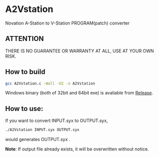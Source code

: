 # A2Vstation
Novation A-Station to V-Station PROGRAM(patch) converter

## ATTENTION
THERE IS NO GUARANTEE OR WARRANTY AT ALL, USE AT YOUR OWN RISK.


 
## How to build
```sh
gcc A2Vstation.c -Wall -O2 -o A2Vstation
```
Windows binary (both of 32bit and 64bit exe) is avaliable from [Release](https://github.com/kachine/A2Vstation/releases/download/v0.0.1beta/A2Vstation_Windows_0.0.1beta.zip).
 
## How to use:
If you want to convert INPUT.syx to OUTPUT.syx,
```sh
./A2Vstation INPUT.syx OUTPUT.syx
```
 would generates OUTPUT.syx .
 
**Note**: If output file already exists, it will be overwritten without notice.
 
